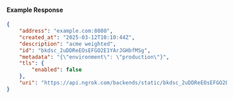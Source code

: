 <!-- Code generated for API Clients. DO NOT EDIT. -->

#### Example Response

```json
{
	"address": "example.com:8080",
	"created_at": "2025-03-12T10:10:44Z",
	"description": "acme weighted",
	"id": "bkdsc_2uDDReEOsEFGO2E1YArJGHbfMSg",
	"metadata": "{\"environment\": \"production\"}",
	"tls": {
		"enabled": false
	},
	"uri": "https://api.ngrok.com/backends/static/bkdsc_2uDDReEOsEFGO2E1YArJGHbfMSg"
}
```
